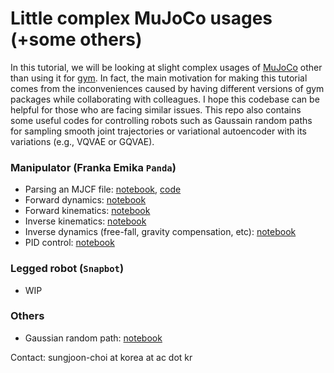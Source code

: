 # Little complex MuJoCo usages (+some others)
 In this tutorial, we will be looking at slight complex usages of [MuJoCo](https://mujoco.org/) other than using it for [gym](https://www.gymlibrary.dev/). In fact, the main motivation for making this tutorial comes from the inconveniences caused by having different versions of gym packages while collaborating with colleagues. I hope this codebase can be helpful for those who are facing similar issues. This repo also contains some useful codes for controlling robots such as Gaussain random paths for sampling smooth joint trajectories or variational autoencoder with its variations (e.g., VQVAE or GQVAE). 

### Manipulator (Franka Emika `Panda`)
- Parsing an MJCF file: [notebook](https://github.com/sjchoi86/little-complex-mujoco-usage/blob/main/code/demo_panda_00_parse.ipynb), [code](https://github.com/sjchoi86/little-complex-mujoco-usage/blob/main/code/mujoco_parser.py)
- Forward dynamics: [notebook](https://github.com/sjchoi86/little-complex-mujoco-usage/blob/main/code/demo_panda_01_fd.ipynb)
- Forward kinematics: [notebook](https://github.com/sjchoi86/little-complex-mujoco-usage/blob/main/code/demo_panda_02_fk.ipynb)
- Inverse kinematics: [notebook](https://github.com/sjchoi86/little-complex-mujoco-usage/blob/main/code/demo_panda_03_ik.ipynb)
- Inverse dynamics (free-fall, gravity compensation, etc): [notebook](https://github.com/sjchoi86/little-complex-mujoco-usage/blob/main/code/demo_panda_04_id.ipynb)
- PID control: [notebook](https://github.com/sjchoi86/little-complex-mujoco-usage/blob/main/code/demo_panda_05_pid.ipynb)

### Legged robot (`Snapbot`)
- WIP

### Others
- Gaussian random path: [notebook](https://github.com/sjchoi86/little-complex-mujoco-usage/blob/main/code/demo_unit_01_grp.ipynb)

Contact: sungjoon-choi at korea at ac dot kr

